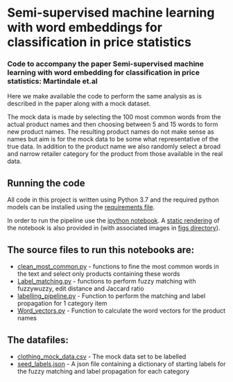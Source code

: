 # Semi-supervised machine learning with word embeddings for classification in price statistics

### Code to accompany the paper Semi-supervised machine learning with word embedding for classification in price statistics: Martindale et.al 

Here we make available the code to perform the same analysis as is described in the paper along with a 
mock dataset. 

The mock data is made by selecting the 100 most common words from the actual product names and then choosing 
between 5 and 15 words to form new product names. 
The resulting product names do not make sense as names but aim is for the mock data 
to be some what representative of the true data. 
In addition to the product name we also randomly select a broad and narrow retailer category for
 the product from those available in the real data. 

## Running the code
All code in this project is written using Python 3.7 and the required python models can be installed using
the [requirements file](requirements.txt). 

In order to run the pipeline use the [ipython notebook](label_propagation_and_classification.ipynb).
A [static rendering](label_propagation_and_classification.html) of the notebook is also provided in 
(with associated images in [figs directory](./figs)).

## The source files to run this notebooks are:
* [clean_most_common.py](src/clean_most_common.py) - functions to fine the most common words in the text and select only products containing these words
* [Label_matching.py](src/Label_matching.py) - functions to perform fuzzy matching with fuzzywuzzy, edit distance and Jaccard ratio
* [labelling_pipeline.py](src/labelling_pipeline.py) - Function to perform the matching and label propagation for 1 category item
* [Word_vectors.py](src/Word_vectors.py) - Function to calculate the word vectors for the product names

## The datafiles:
* [clothing_mock_data.csv](data/clothing_mock_data.csv) - The mock data set to be labelled
* [seed_labels.json](data/seed_labels.json) - A json file containing a dictionary of starting labels for the fuzzy matching and label propagation for each category

